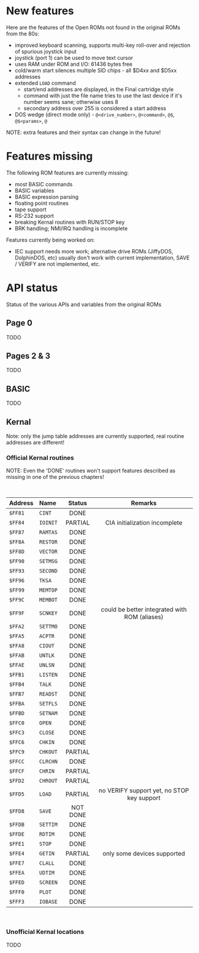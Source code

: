 # New features


Here are the features of the Open ROMs not found in the original ROMs from the 80s:

* improved keyboard scanning, supports multi-key roll-over and rejection of spurious joystick input
* joystick (port 1) can be used to move text cursor
* uses RAM under ROM and I/O: 61436 bytes free
* cold/warm start silences multiple SID chips - all $D4xx and $D5xx addresses
* extended `LOAD` command
    * start/end addresses are displayed, in the Final cartridge style
    * command with just the file name tries to use the last device if it's number seems sane; otherwise uses 8
    * secondary address over 255 is considered a start address
* DOS wedge (direct mode only) - `@<drive_number>`, `@<command>`, `@$`, `@$<params>`, `@`

NOTE: extra features and their syntax can change in the future!

# Features missing


The following ROM features are currently missing:

* most BASIC commands
* BASIC variables
* BASIC expression parsing
* floating point routines
* tape support
* RS-232 support
* breaking Kernal routines with RUN/STOP key
* BRK handling; NMI/IRQ handling is incomplete

Features currently being worked on:

* IEC support needs more work; alternative drive ROMs (JiffyDOS, DolphinDOS, etc) usually don't work with current implementation, SAVE / VERIFY are not implemented, etc.

# API status


Status of the various APIs and variables from the original ROMs


## Page 0


TODO


## Pages 2 & 3


TODO


## BASIC


TODO


## Kernal


Note: only the jump table addresses are currently supported, real routine addresses are different!


### Official Kernal routines

NOTE: Even the 'DONE' routines won't support features described as missing in one of the previous chapters!

<br />

| Address   | Name     | Status   |  Remarks                                           |
| --------- | :------- | :------: | :------------------------------------------------: |
| `$FF81`   | `CINT`   | DONE     |                                                    |
| `$FF84`   | `IOINIT` | PARTIAL  | CIA initialization incomplete                      |
| `$FF87`   | `RAMTAS` | DONE     |                                                    |
| `$FF8A`   | `RESTOR` | DONE     |                                                    |
| `$FF8D`   | `VECTOR` | DONE     |                                                    |
| `$FF90`   | `SETMSG` | DONE     |                                                    |
| `$FF93`   | `SECOND` | DONE     |                                                    |
| `$FF96`   | `TKSA`   | DONE     |                                                    |
| `$FF99`   | `MEMTOP` | DONE     |                                                    |
| `$FF9C`   | `MEMBOT` | DONE     |                                                    |
| `$FF9F`   | `SCNKEY` | DONE     | could be better integrated with ROM (aliases)      |
| `$FFA2`   | `SETTMO` | DONE     |                                                    |
| `$FFA5`   | `ACPTR`  | DONE     |                                                    |
| `$FFA8`   | `CIOUT`  | DONE     |                                                    |
| `$FFAB`   | `UNTLK`  | DONE     |                                                    |
| `$FFAE`   | `UNLSN`  | DONE     |                                                    |
| `$FFB1`   | `LISTEN` | DONE     |                                                    |
| `$FFB4`   | `TALK`   | DONE     |                                                    |
| `$FFB7`   | `READST` | DONE     |                                                    |
| `$FFBA`   | `SETFLS` | DONE     |                                                    |
| `$FFBD`   | `SETNAM` | DONE     |                                                    |
| `$FFC0`   | `OPEN`   | DONE     |                                                    |
| `$FFC3`   | `CLOSE`  | DONE     |                                                    |
| `$FFC6`   | `CHKIN`  | DONE     |                                                    |
| `$FFC9`   | `CHKOUT` | PARTIAL  |                                                    |
| `$FFCC`   | `CLRCHN` | DONE     |                                                    |
| `$FFCF`   | `CHRIN`  | PARTIAL  |                                                    |
| `$FFD2`   | `CHROUT` | PARTIAL  |                                                    |
| `$FFD5`   | `LOAD`   | PARTIAL  | no VERIFY support yet, no STOP key support         |
| `$FFD8`   | `SAVE`   | NOT DONE |                                                    |
| `$FFDB`   | `SETTIM` | DONE     |                                                    |
| `$FFDE`   | `RDTIM`  | DONE     |                                                    |
| `$FFE1`   | `STOP`   | DONE     |                                                    |
| `$FFE4`   | `GETIN`  | PARTIAL  | only some devices supported                        |
| `$FFE7`   | `CLALL`  | DONE     |                                                    |
| `$FFEA`   | `UDTIM`  | DONE     |                                                    |
| `$FFED`   | `SCREEN` | DONE     |                                                    |
| `$FFF0`   | `PLOT`   | DONE     |                                                    |
| `$FFF3`   | `IOBASE` | DONE     |                                                    |

<br />

### Unofficial Kernal locations

TODO
